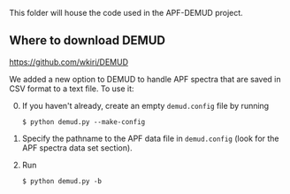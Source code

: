 This folder will house the code used in the APF-DEMUD project.

Where to download DEMUD
-----------------------

https://github.com/wkiri/DEMUD

We added a new option to DEMUD to handle APF spectra that are saved in 
CSV format to a text file.  To use it:

0. If you haven't already, create an empty `demud.config` file by running

   `$ python demud.py --make-config`

1. Specify the pathname to the APF data file in `demud.config` (look for the
APF spectra data set section). 

2. Run

   `$ python demud.py -b`